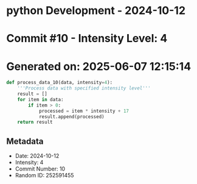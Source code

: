 ﻿# python Development - 2024-10-12
# Commit #10 - Intensity Level: 4
# Generated on: 2025-06-07 12:15:14
```python
def process_data_10(data, intensity=4):
    '''Process data with specified intensity level'''
    result = []
    for item in data:
        if item > 0:
            processed = item * intensity + 17
            result.append(processed)
    return result
```
## Metadata
- Date: 2024-10-12
- Intensity: 4
- Commit Number: 10
- Random ID: 252591455
